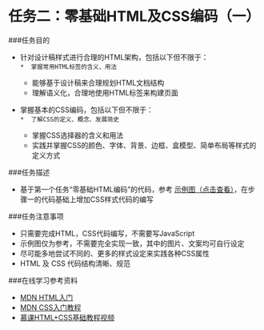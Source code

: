 # 任务二：零基础HTML及CSS编码（一）
###任务目的
* 针对设计稿样式进行合理的HTML架构，包括以下但不限于：<br>
`*  掌握常用HTML标签的含义、用法`<br>
  * 能够基于设计稿来合理规划HTML文档结构<br>
  * 理解语义化，合理地使用HTML标签来构建页面<br>
  
* 掌握基本的CSS编码，包括以下但不限于：<br>
`*  了解CSS的定义、概念、发展简史`<br>
  * 掌握CSS选择器的含义和用法
  * 实践并掌握CSS的颜色、字体、背景、边框、盒模型、简单布局等样式的定义方式

###任务描述
* 基于第一个任务“零基础HTML编码”的代码，参考 [示例图（点击查看）](https://johnchow2017.github.io/JohnChow-demo/img/task_1_2_1.jpg)，在步骤一的代码基础上增加CSS样式代码的编写

###任务注意事项

* 只需要完成HTML，CSS代码编写，不需要写JavaScript
* 示例图仅为参考，不需要完全实现一致，其中的图片、文案均可自行设定
* 尽可能多地尝试不同的、更多的样式设定来实践各种CSS属性
* HTML 及 CSS 代码结构清晰、规范

###在线学习参考资料

* [MDN HTML入门](https://developer.mozilla.org/zh-CN/docs/Web/Guide/HTML/Introduction)
* [MDN CSS入门教程](https://developer.mozilla.org/zh-CN/docs/Web/Guide/CSS/Getting_started)
* [慕课HTML+CSS基础教程视频](http://www.imooc.com/learn/9)
